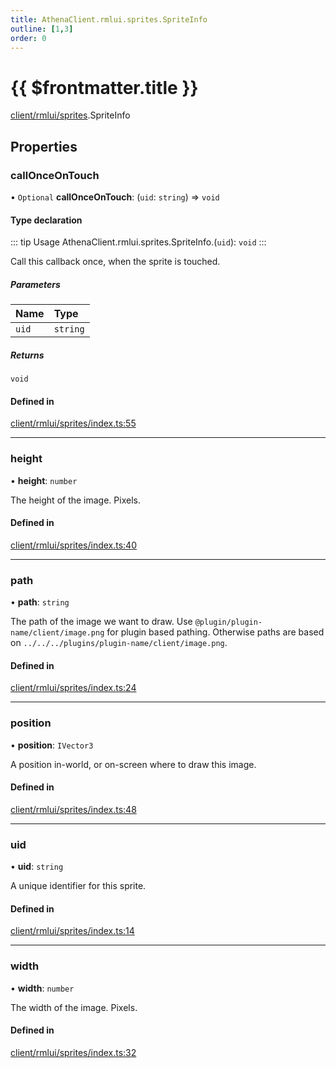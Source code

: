 ```yaml
---
title: AthenaClient.rmlui.sprites.SpriteInfo
outline: [1,3]
order: 0
---
```


# {{ $frontmatter.title }}


[client/rmlui/sprites](../modules/client_rmlui_sprites.md).SpriteInfo

## Properties

### callOnceOnTouch

• `Optional` **callOnceOnTouch**: (`uid`: `string`) => `void`

#### Type declaration

::: tip Usage
AthenaClient.rmlui.sprites.SpriteInfo.(`uid`): `void`
:::

Call this callback once, when the sprite is touched.

##### Parameters

| Name | Type |
| :------ | :------ |
| `uid` | `string` |

##### Returns

`void`

#### Defined in

[client/rmlui/sprites/index.ts:55](https://github.com/Stuyk/altv-athena/blob/85b158f/src/core/client/rmlui/sprites/index.ts#L55)

___

### height

• **height**: `number`

The height of the image. Pixels.

#### Defined in

[client/rmlui/sprites/index.ts:40](https://github.com/Stuyk/altv-athena/blob/85b158f/src/core/client/rmlui/sprites/index.ts#L40)

___

### path

• **path**: `string`

The path of the image we want to draw.
Use `@plugin/plugin-name/client/image.png` for plugin based pathing.
Otherwise paths are based on `../../../plugins/plugin-name/client/image.png`.

#### Defined in

[client/rmlui/sprites/index.ts:24](https://github.com/Stuyk/altv-athena/blob/85b158f/src/core/client/rmlui/sprites/index.ts#L24)

___

### position

• **position**: `IVector3`

A position in-world, or on-screen where to draw this image.

#### Defined in

[client/rmlui/sprites/index.ts:48](https://github.com/Stuyk/altv-athena/blob/85b158f/src/core/client/rmlui/sprites/index.ts#L48)

___

### uid

• **uid**: `string`

A unique identifier for this sprite.

#### Defined in

[client/rmlui/sprites/index.ts:14](https://github.com/Stuyk/altv-athena/blob/85b158f/src/core/client/rmlui/sprites/index.ts#L14)

___

### width

• **width**: `number`

The width of the image. Pixels.

#### Defined in

[client/rmlui/sprites/index.ts:32](https://github.com/Stuyk/altv-athena/blob/85b158f/src/core/client/rmlui/sprites/index.ts#L32)
